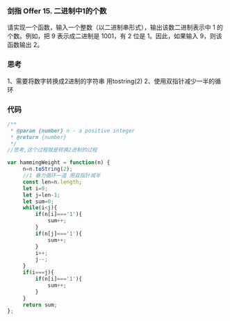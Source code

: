 ### 剑指 Offer 15. 二进制中1的个数
请实现一个函数，输入一个整数（以二进制串形式），输出该数二进制表示中 1 的个数。例如，把 9 表示成二进制是 1001，有 2 位是 1。因此，如果输入 9，则该函数输出 2。


### 思考
1、需要将数字转换成2进制的字符串 用tostring(2)
2、使用双指针减少一半的循环

### 代码

```javascript
/**
 * @param {number} n - a positive integer
 * @return {number}
 */
//思考,这个过程就是转换2进制的过程

var hammingWeight = function(n) {
     n=n.toString(2);
     //1 暴力循环一道 用双指针减半
     const len=n.length;
     let i=0;
     let j=len-1;
     let sum=0;
     while(i<j){
         if(n[i]==='1'){
             sum++;
         }
         if(n[j]==='1'){
             sum++;
         }
         i++;
         j--;
     }
     if(i===j){
         if(n[i]==='1'){
             sum++;
         }
     } 
     return sum;   
};
```